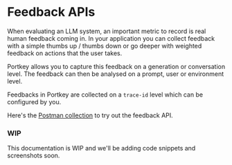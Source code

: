 # Feedback APIs

When evaluating an LLM system, an important metric to record is real human feedback coming in. In your application you can collect feedback with a simple thumbs up / thumbs down or go deeper with weighted feedback on actions that the user takes.

Portkey allows you to capture this feedback on a generation or conversation level. The feedback can then be analysed on a prompt, user or environment level.

Feedbacks in Portkey are collected on a `trace-id` level which can be configured by you.

Here's the [Postman collection](https://universal-crescent-500341.postman.co/workspace/My-Workspace~d4bdd90e-1e8f-4aec-88bd-0db2590e5f66) to try out the feedback API.

### WIP

This documentation is WIP and we'll be adding code snippets and screenshots soon.